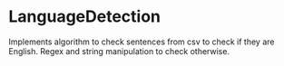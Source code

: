 # LanguageDetection

Implements algorithm to check sentences from csv to check if they are English. Regex and string manipulation to check otherwise.
